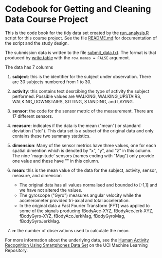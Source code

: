 # Codebook for Getting and Cleaning Data Course Project

This is the code book for the tidy data set created by the [run_analysis.R](run_analysis.R) script for this course project. See the file [README.md](README.md) for documentation of the script and the study design.

The submission data is written to the file [submit_data.txt](submit_data.txt). The format is that produced by [write.table](https://www.rdocumentation.org/packages/utils/versions/3.6.1/topics/write.table) with the `row.names = FALSE` argument.

The data has 7 columns

1.  **subject**: this is the identifier for the subject under observation. There are 30 subjects numbered from 1 to 30.

2.  **activity**: this contains text desrcibing the type of activity the subject performed. Possible values are WALKING, WALKING_UPSTAIRS, WALKING_DOWNSTAIRS, SITTING,  STANDING, and LAYING.

3.  **sensor**: the code for the sensor metric of the measurement. There are 17 different sensors.

4.  **measure**: indicates if the data is the mean ("mean") or standard deviation ("std"). This data set is a subset of the original data and only contains these two summary statistics.

5.  **dimension**: Many of the sensor metrics have three values, one for each spatial dimention which is denoted by "x", "y", and "z" in this column. The nine 'magnitude' sensors (names ending with "Mag") only provide one value and these have "" in this column.

6.  **mean**: this is the mean value of the data for the subject, activity, sensor, measure, and dimension

    * The original data has all values normalised and bounded to [-1,1] and we have not altered the values.
    * The gyroscope ("Gyro") measures angular velocity while the accelerometer provided tri-axial and total acceleration. 
    * In the original data a Fast Fourier Transform (FFT) was applied to some of the signals producing fBodyAcc-XYZ, fBodyAccJerk-XYZ, fBodyGyro-XYZ, fBodyAccJerkMag, fBodyGyroMag, fBodyGyroJerkMag.


7.  **n**: the number of observations used to calculate the mean.

For more information about the underlying data, see the [Human Activity Recognition Using Smartphones Data Set](http://archive.ics.uci.edu/ml/datasets/Human+Activity+Recognition+Using+Smartphones) on the UCI Machine Learning Repository.


